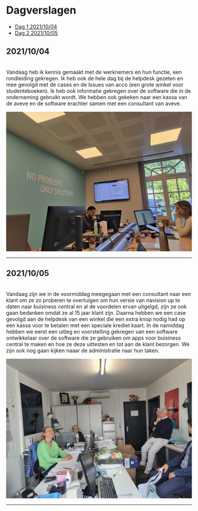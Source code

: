 # Dagverslagen

* [Dag 1  2021/10/04](##2021/10/04)
* [Dag 2  2021/10/05](##2021/10/05)

## 2021/10/04

<br>
Vandaag heb ik kennis gemaakt met de werknemers en hun functie, een rondleiding gekregen. Ik heb ook de hele dag bij de helpdesk gezeten en mee gevolgd met de cases en de Issues van acco (een grote winkel voor studenteboeken). Ik heb ook informatie gekregen over de software die in de onderneming gebruikt wordt. We hebben ook gekeken naar een kassa van de aveve en de software erachter samen met een consultant van aveve.

![dagverslagfoto#1](images/helpdesk.jpg)

<hr>

## 2021/10/05

<br>
Vandaag zijn we in de voormiddag meegegaan met een consultant naar een klant om ze zo proberen te overtuigen om hun versie van navision up te daten naar buisiness central en al de voordelen ervan uitgelgd, zijn ze ook gaan bedanken omdat ze al 15 jaar klant zijn. Daarna hebben we een case gevolgd aan de helpdesk van een winkel die een extra knop nodig had op een kassa voor te betalen met een speciale krediet kaart. In de namiddag hebben we eerst een uitleg en voorstelling gekregen van een software ontwikkelaar over de software die ze gebruiken om apps voor buisiness central te maken en hoe ze deze uittesten en tot aan de klant bezorgen.
We zijn ook nog gaan kijken naaar de administratie naar hun taken.

![dagerslagfoto#2](images/bezoekklant.jpg)

<hr>
